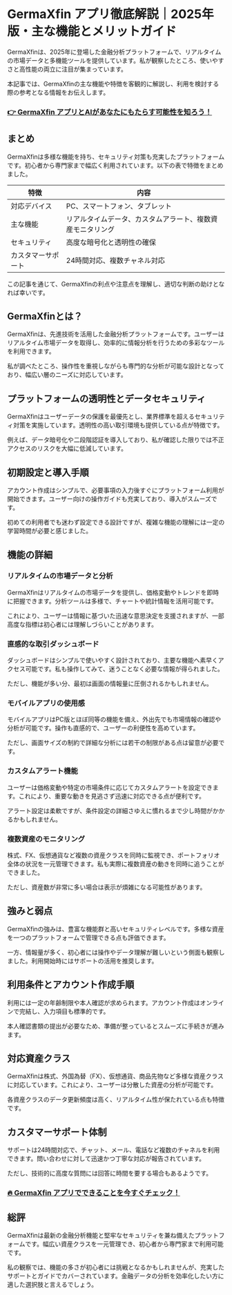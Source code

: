 # GermaXfin アプリ徹底解説｜2025年版・主な機能とメリットガイド
 

GermaXfinは、2025年に登場した金融分析プラットフォームで、リアルタイムの市場データと多機能ツールを提供しています。私が観察したところ、使いやすさと高性能の両立に注目が集まっています。

本記事では、GermaXfinの主な機能や特徴を客観的に解説し、利用を検討する際の参考となる情報をお伝えします。

### [👉  GermaXfin アプリとAIがあなたにもたらす可能性を知ろう！](https://tinyurl.com/25prhl4c)
## まとめ

GermaXfinは多様な機能を持ち、セキュリティ対策も充実したプラットフォームです。初心者から専門家まで幅広く利用されています。以下の表で特徴をまとめました。

| 特徴             | 内容                             |
|-----------------|--------------------------------|
| 対応デバイス      | PC、スマートフォン、タブレット   |
| 主な機能          | リアルタイムデータ、カスタムアラート、複数資産モニタリング |
| セキュリティ      | 高度な暗号化と透明性の確保       |
| カスタマーサポート | 24時間対応、複数チャネル対応      |

この記事を通じて、GermaXfinの利点や注意点を理解し、適切な判断の助けとなれば幸いです。

## GermaXfinとは？

GermaXfinは、先進技術を活用した金融分析プラットフォームです。ユーザーはリアルタイム市場データを取得し、効率的に情報分析を行うための多彩なツールを利用できます。

私が調べたところ、操作性を重視しながらも専門的な分析が可能な設計となっており、幅広い層のニーズに対応しています。

## プラットフォームの透明性とデータセキュリティ

GermaXfinはユーザーデータの保護を最優先とし、業界標準を超えるセキュリティ対策を実施しています。透明性の高い取引環境も提供している点が特徴です。

例えば、データ暗号化や二段階認証を導入しており、私が確認した限りでは不正アクセスのリスクを大幅に低減しています。

## 初期設定と導入手順

アカウント作成はシンプルで、必要事項の入力後すぐにプラットフォーム利用が開始できます。ユーザー向けの操作ガイドも充実しており、導入がスムーズです。

初めての利用者でも迷わず設定できる設計ですが、複雑な機能の理解には一定の学習時間が必要と感じました。

## 機能の詳細

### リアルタイムの市場データと分析

GermaXfinはリアルタイムの市場データを提供し、価格変動やトレンドを即時に把握できます。分析ツールは多様で、チャートや統計情報を活用可能です。

これにより、ユーザーは情報に基づいた迅速な意思決定を支援されますが、一部高度な指標は初心者には理解しづらいことがあります。

### 直感的な取引ダッシュボード

ダッシュボードはシンプルで使いやすく設計されており、主要な機能へ素早くアクセス可能です。私も操作してみて、迷うことなく必要な情報が得られました。

ただし、機能が多い分、最初は画面の情報量に圧倒されるかもしれません。

### モバイルアプリの使用感

モバイルアプリはPC版とほぼ同等の機能を備え、外出先でも市場情報の確認や分析が可能です。操作も直感的で、ユーザーの利便性を高めています。

ただし、画面サイズの制約で詳細な分析には若干の制限がある点は留意が必要です。

### カスタムアラート機能

ユーザーは価格変動や特定の市場条件に応じてカスタムアラートを設定できます。これにより、重要な動きを見逃さず迅速に対応できる点が便利です。

アラート設定は柔軟ですが、条件設定の詳細さゆえに慣れるまで少し時間がかかるかもしれません。

### 複数資産のモニタリング

株式、FX、仮想通貨など複数の資産クラスを同時に監視でき、ポートフォリオ全体の状況を一元管理できます。私も実際に複数資産の動きを同時に追うことができました。

ただし、資産数が非常に多い場合は表示が煩雑になる可能性があります。

## 強みと弱点

GermaXfinの強みは、豊富な機能群と高いセキュリティレベルです。多様な資産を一つのプラットフォームで管理できる点も評価できます。

一方、情報量が多く、初心者には操作やデータ理解が難しいという側面も観察しました。利用開始時にはサポートの活用を推奨します。

## 利用条件とアカウント作成手順

利用には一定の年齢制限や本人確認が求められます。アカウント作成はオンラインで完結し、入力項目も標準的です。

本人確認書類の提出が必要なため、準備が整っているとスムーズに手続きが進みます。

## 対応資産クラス

GermaXfinは株式、外国為替（FX）、仮想通貨、商品先物など多様な資産クラスに対応しています。これにより、ユーザーは分散した資産の分析が可能です。

各資産クラスのデータ更新頻度は高く、リアルタイム性が保たれている点も特徴です。

## カスタマーサポート体制

サポートは24時間対応で、チャット、メール、電話など複数のチャネルを利用できます。問い合わせに対して迅速かつ丁寧な対応が報告されています。

ただし、技術的に高度な質問には回答に時間を要する場合もあるようです。

### [🔥 GermaXfin アプリでできることを今すぐチェック！](https://tinyurl.com/25prhl4c)
## 総評

GermaXfinは最新の金融分析機能と堅牢なセキュリティを兼ね備えたプラットフォームです。幅広い資産クラスを一元管理でき、初心者から専門家まで利用可能です。

私の観察では、機能の多さが初心者には挑戦となるかもしれませんが、充実したサポートとガイドでカバーされています。金融データの分析を効率化したい方に適した選択肢と言えるでしょう。